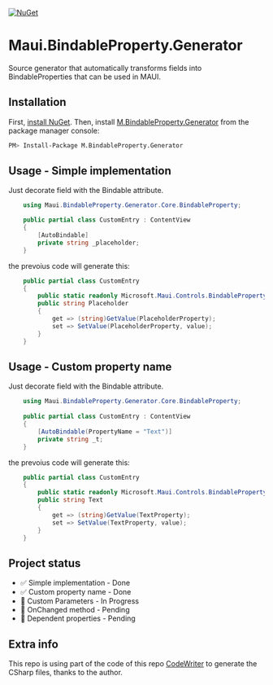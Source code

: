 [![NuGet](http://img.shields.io/nuget/vpre/M.BindableProperty.Generator.svg?label=NuGet)](https://www.nuget.org/packages/M.BindableProperty.Generator/)

# Maui.BindableProperty.Generator

Source generator that automatically transforms fields into BindableProperties that can be used in MAUI. 

## Installation
First, [install NuGet](http://docs.nuget.org/docs/start-here/installing-nuget). Then, install [M.BindableProperty.Generator](https://www.nuget.org/packages/M.BindableProperty.Generator/) from the package manager console:
````bash
PM> Install-Package M.BindableProperty.Generator
````

## Usage - Simple implementation
Just decorate field with the Bindable attribute.

```csharp
    using Maui.BindableProperty.Generator.Core.BindableProperty;

    public partial class CustomEntry : ContentView
    {
        [AutoBindable]
        private string _placeholder;
    }
```
the prevoius code will generate this:
```csharp
    public partial class CustomEntry
    {
        public static readonly Microsoft.Maui.Controls.BindableProperty PlaceholderProperty = Microsoft.Maui.Controls.BindableProperty.Create(nameof(Placeholder), typeof(string), typeof(CustomEntry), default(string));
        public string Placeholder
        {
            get => (string)GetValue(PlaceholderProperty);
            set => SetValue(PlaceholderProperty, value);
        }
    }
```

## Usage - Custom property name
Just decorate field with the Bindable attribute.

```csharp
    using Maui.BindableProperty.Generator.Core.BindableProperty;
    
    public partial class CustomEntry : ContentView
    {
        [AutoBindable(PropertyName = "Text")]
        private string _t;
    }
```
the prevoius code will generate this:
```csharp
    public partial class CustomEntry
    {
        public static readonly Microsoft.Maui.Controls.BindableProperty TextProperty = Microsoft.Maui.Controls.BindableProperty.Create(nameof(Text), typeof(string), typeof(CustomEntry), default(string));
        public string Text
        {
            get => (string)GetValue(TextProperty);
            set => SetValue(TextProperty, value);
        }
    }
```

## Project status

- ✅ Simple implementation - Done
- ✅ Custom property name - Done
- 🔲 Custom Parameters - In Progress
- 🔲 OnChanged method - Pending
- 🔲 Dependent properties - Pending

## Extra info
This repo is using part of the code of this repo [CodeWriter](https://github.com/SaladLab/CodeWriter "CodeWriter") to generate the CSharp files, thanks to the author.